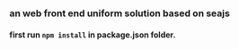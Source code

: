 ### an web front end uniform solution based on seajs
#### first run `npm install` in package.json folder.